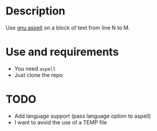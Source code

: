 # Description
Use [gnu aspell](http://aspell.net/) on a block of text from line N to M. 

# Use and requirements
- You need `aspell`
- Just clone the repo  

# TODO
- Add language support (pass language option to aspell)
- I want to avoid the use of a TEMP file

